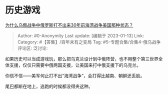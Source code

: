 # 历史游戏
[为什么乌俄战争中俄罗斯打不出来30年前海湾战争美国那种状态？](https://www.zhihu.com/question/578152909/answer/2843007665)

> Author: #0-Anonymity
> Last update: [编辑于 2023-01-13]
> Link:
> Category: #【答集】/百年未有之变局
> Tag: #5-专题合集/合集4-俄乌战争
> 评论区:
> 泛讨论:

如果历史可以当成游戏玩，那么把乌克兰设计到中俄阵营，也不用整个第三世界全体支援，仅仅只需要中俄两国支援，让美国来打中俄支援下的乌克兰。

你信不信——美军何止打不出“海湾战争”，会打得比越南、朝鲜还丢脸。

尾巴都断在地上，逃跑的时候都没得夹这种。
